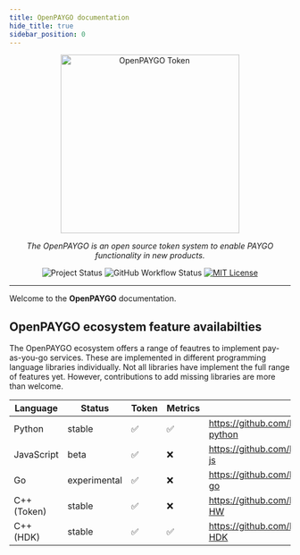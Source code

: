 ```yaml
---
title: OpenPAYGO documentation
hide_title: true
sidebar_position: 0
---
```


<p align="center">
  <a href="https://github.com/EnAccess/OpenPAYGO-Token">
    <img
      src="https://enaccess.org/wp-content/uploads/2024/02/OpenPAYGO_Suite_IsoLogo.png"
      alt="OpenPAYGO Token"
      width="320"
    >
  </a>
</p>
<p align="center">
    <em>The OpenPAYGO is an open source token system to enable PAYGO functionality in new products.</em>
</p>
<p align="center">
  <img
    alt="Project Status"
    src="https://img.shields.io/badge/Project%20Status-beta-orange"
  >
  <img
    alt="GitHub Workflow Status"
    src="https://img.shields.io/github/actions/workflow/status/EnAccess/OpenPAYGO-HDK/check-generic.yaml"
  >
  <a href="https://github.com/EnAccess/OpenPAYGO-HDK/blob/main/LICENSE" target="_blank">
    <img
      alt="MIT License"
      src="https://img.shields.io/github/license/EnAccess/OpenPAYGO-HDK"
    >
  </a>
</p>

---

Welcome to the **OpenPAYGO** documentation.

## OpenPAYGO ecosystem feature availabilties

The OpenPAYGO ecosystem offers a range of feautres to implement pay-as-you-go services.
These are implemented in different programming language libraries individually.
Not all libraries have implement the full range of features yet.
However, contributions to add missing libraries are more than welcome.

| Language    | Status       | Token | Metrics | URL                                            |
| ----------- | ------------ | ----- | ------- | ---------------------------------------------- |
| Python      | stable       | ✅    | ✅      | <https://github.com/EnAccess/OpenPAYGO-python> |
| JavaScript  | beta         | ✅    | ❌      | <https://github.com/EnAccess/OpenPAYGO-js>     |
| Go          | experimental | ✅    | ❌      | <https://github.com/EnAccess/OpenPAYGO-go>     |
| C++ (Token) | stable       | ✅    | ❌      | <https://github.com/EnAccess/OpenPAYGO-HW>     |
| C++ (HDK)   | stable       | ✅    | ✅      | <https://github.com/EnAccess/OpenPAYGO-HDK>    |
